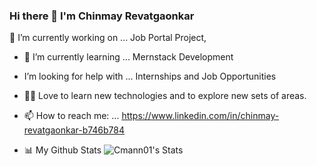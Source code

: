 ### Hi there 👋 I'm Chinmay Revatgaonkar
🔭 I’m currently working on ... Job Portal Project,
- 🌱 I’m currently learning ... Mernstack Development
- I’m looking for help with ... Internships and Job Opportunities
- 👨‍💻 Love to learn new technologies and to explore new sets of areas.
- 📫 How to reach me: ... https://www.linkedin.com/in/chinmay-revatgaonkar-b746b784

- 📊 My Github Stats
![Cmann01's Stats](https://github-readme-stats.vercel.app/api?username=Cmann01&theme=vue-dark&show_icons=true&hide_border=true&count_private=true)
<!--
**Cmann01/Cmann01** is a ✨ _special_ ✨ repository because its `README.md` (this file) appears on your GitHub profile.

Here are some ideas to get you started:

- 
- 👯 I’m looking to collaborate on ...
- 🤔 I’m looking for help with ...
- 💬 Ask me about ...
- 📫 How to reach me: ...
- 😄 Pronouns: ...
- ⚡ Fun fact: ...
-->
